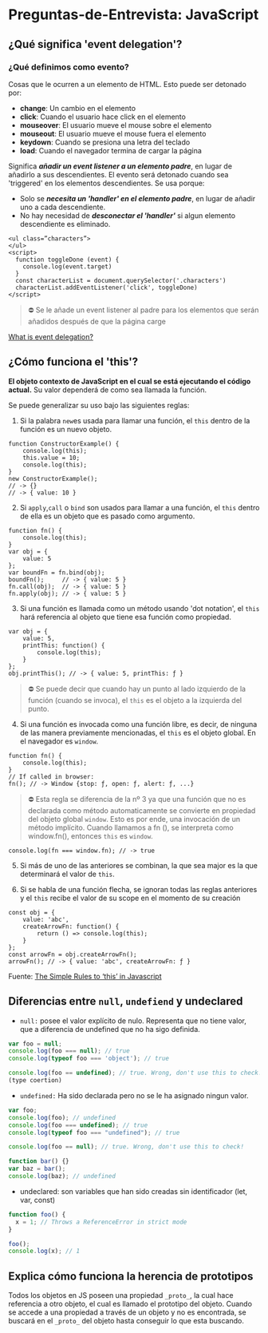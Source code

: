 # Preguntas-de-Entrevista: JavaScript

## ¿Qué significa 'event delegation'?

### ¿Qué definimos como evento?

Cosas que le ocurren a un elemento de HTML. Esto puede ser detonado por:

- **change**: Un cambio en el elemento
- **click**: Cuando el usuario hace click en el elemento
- **mouseover**: El usuario mueve el mouse sobre el elemento
- **mouseout**: El usuario mueve el mouse fuera el elemento
- **keydown**: Cuando se presiona una letra del teclado
- **load**: Cuando el navegador termina de cargar la página

Significa **_añadir un event listener a un elemento padre_**, en lugar de añadirlo a sus descendientes. El evento será detonado cuando sea 'triggered' en los elementos descendientes. Se usa porque:

- Solo se **_necesita un 'handler' en el elemento padre_**, en lugar de añadir uno a cada descendiente.
- No hay necesidad de **_desconectar el 'handler'_** si algun elemento descendiente es eliminado.

```
<ul class=”characters”>
</ul>
<script>
  function toggleDone (event) {
    console.log(event.target)
  }
  const characterList = document.querySelector('.characters')
  characterList.addEventListener('click', toggleDone)
</script>
```

> ⛔ Se le añade un event listener al padre para los elementos que serán añadidos después de que la página carge

[What is event delegation?](https://medium.com/@bretdoucette/part-4-what-is-event-delegation-in-javascript-f5c8c0de2983)

## ¿Cómo funciona el 'this'?

**El objeto contexto de JavaScript en el cual se está ejecutando el código actual.** Su valor dependerá de como sea llamada la función.

Se puede generalizar su uso bajo las siguientes reglas:

1. Si la palabra `new`es usada para llamar una función, el `this` dentro de la función es un nuevo objeto.

```
function ConstructorExample() {
    console.log(this);
    this.value = 10;
    console.log(this);
}
new ConstructorExample();
// -> {}
// -> { value: 10 }
```

2. Si `apply`,`call` o `bind` son usados para llamar a una función, el `this` dentro de ella es un objeto que es pasado como argumento.

```
function fn() {
    console.log(this);
}
var obj = {
    value: 5
};
var boundFn = fn.bind(obj);
boundFn();     // -> { value: 5 }
fn.call(obj);  // -> { value: 5 }
fn.apply(obj); // -> { value: 5 }
```

3. Si una función es llamada como un método usando 'dot notation', el `this` hará referencia al objeto que tiene esa función como propiedad.

```
var obj = {
    value: 5,
    printThis: function() {
        console.log(this);
    }
};
obj.printThis(); // -> { value: 5, printThis: ƒ }
```

> ⛔ Se puede decir que cuando hay un punto al lado izquierdo de la función (cuando se invoca), el `this` es el objeto a la izquierda del punto.

4. Si una función es invocada como una función libre, es decir, de ninguna de las manera previamente mencionadas, el `this` es el objeto global. En el navegador es `window`.

```
function fn() {
    console.log(this);
}
// If called in browser:
fn(); // -> Window {stop: ƒ, open: ƒ, alert: ƒ, ...}
```

> ⛔ Esta regla se diferencia de la nº 3 ya que una función que no es declarada como método automaticamente se convierte en propiedad del objeto global `window`. Esto es por ende, una invocación de un método implícito. Cuando llamamos a fn (), se interpreta como window.fn(), entonces `this` es `window`.

    console.log(fn === window.fn); // -> true

5. Si más de uno de las anteriores se combinan, la que sea major es la que determinará el valor de `this`.

6. Si se habla de una función flecha, se ignoran todas las reglas anteriores y el `this` recibe el valor de su scope en el momento de su creación

```
const obj = {
    value: 'abc',
    createArrowFn: function() {
        return () => console.log(this);
    }
};
const arrowFn = obj.createArrowFn();
arrowFn(); // -> { value: 'abc', createArrowFn: ƒ }
```

Fuente: [The Simple Rules to ‘this’ in Javascript](https://codeburst.io/the-simple-rules-to-this-in-javascript-35d97f31bde3)

## Diferencias entre `null`, `undefiend` y undeclared

- `null:` posee el valor explícito de nulo. Representa que no tiene valor, que a diferencia de undefined que no ha sigo definida.

```jsx
var foo = null;
console.log(foo === null); // true
console.log(typeof foo === 'object'); // true

console.log(foo == undefined); // true. Wrong, don't use this to check!
(type coertion)
```

- `undefined:` Ha sido declarada pero no se le ha asignado ningun valor.

```jsx
var foo;
console.log(foo); // undefined
console.log(foo === undefined); // true
console.log(typeof foo === "undefined"); // true

console.log(foo == null); // true. Wrong, don't use this to check!

function bar() {}
var baz = bar();
console.log(baz); // undefined
```

- undeclared: son variables que han sido creadas sin identificador (let, var, const)

```jsx
function foo() {
  x = 1; // Throws a ReferenceError in strict mode
}

foo();
console.log(x); // 1
```

## Explica cómo funciona la herencia de prototipos

Todos los objetos en JS poseen una propiedad `_proto_`, la cual hace referencia a otro objeto, el cual es llamado el prototipo del objeto. Cuando se accede a una propiedad a través de un objeto y no es encontrada, se buscará en el `_proto_` del objeto hasta conseguir lo que esta buscando.
